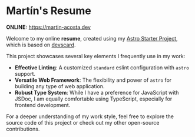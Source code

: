 # Martín's Resume

**ONLINE:** https://martin-acosta.dev

Welcome to my online **resume**, created using my [Astro Starter Project](https://github.com/tinchoz49/astro-starter), which is based on [devscard](https://github.com/KonradSzwarc/devscard).

This project showcases several key elements I frequently use in my work:

- **Effective Linting**: A customized `standard` eslint configuration with `astro` support.
- **Versatile Web Framework**: The flexibility and power of `astro` for building any type of web application.
- **Robust Type System**: While I have a preference for JavaScript with JSDoc, I am equally comfortable using TypeScript, especially for frontend development.

For a deeper understanding of my work style, feel free to explore the source code of this project or check out my other open-source contributions.
